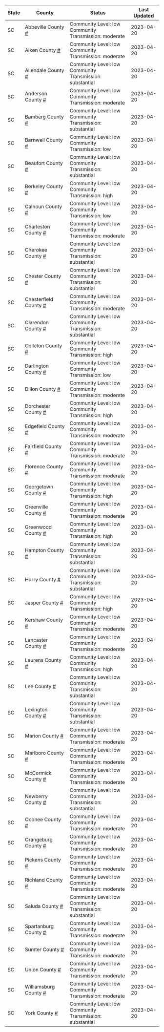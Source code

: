 State | County | Status | Last Updated
--- | --- | --- | --- 
SC | Abbeville County <a href="#abbeville_county">#</a> | <a name="abbeville_county"></a>Community Level: low<br/>Community Transmission: moderate | 2023-04-20
SC | Aiken County <a href="#aiken_county">#</a> | <a name="aiken_county"></a>Community Level: low<br/>Community Transmission: moderate | 2023-04-20
SC | Allendale County <a href="#allendale_county">#</a> | <a name="allendale_county"></a>Community Level: low<br/>Community Transmission: substantial | 2023-04-20
SC | Anderson County <a href="#anderson_county">#</a> | <a name="anderson_county"></a>Community Level: low<br/>Community Transmission: moderate | 2023-04-20
SC | Bamberg County <a href="#bamberg_county">#</a> | <a name="bamberg_county"></a>Community Level: low<br/>Community Transmission: substantial | 2023-04-20
SC | Barnwell County <a href="#barnwell_county">#</a> | <a name="barnwell_county"></a>Community Level: low<br/>Community Transmission: low | 2023-04-20
SC | Beaufort County <a href="#beaufort_county">#</a> | <a name="beaufort_county"></a>Community Level: low<br/>Community Transmission: substantial | 2023-04-20
SC | Berkeley County <a href="#berkeley_county">#</a> | <a name="berkeley_county"></a>Community Level: low<br/>Community Transmission: high | 2023-04-20
SC | Calhoun County <a href="#calhoun_county">#</a> | <a name="calhoun_county"></a>Community Level: low<br/>Community Transmission: low | 2023-04-20
SC | Charleston County <a href="#charleston_county">#</a> | <a name="charleston_county"></a>Community Level: low<br/>Community Transmission: moderate | 2023-04-20
SC | Cherokee County <a href="#cherokee_county">#</a> | <a name="cherokee_county"></a>Community Level: low<br/>Community Transmission: substantial | 2023-04-20
SC | Chester County <a href="#chester_county">#</a> | <a name="chester_county"></a>Community Level: low<br/>Community Transmission: substantial | 2023-04-20
SC | Chesterfield County <a href="#chesterfield_county">#</a> | <a name="chesterfield_county"></a>Community Level: low<br/>Community Transmission: moderate | 2023-04-20
SC | Clarendon County <a href="#clarendon_county">#</a> | <a name="clarendon_county"></a>Community Level: low<br/>Community Transmission: substantial | 2023-04-20
SC | Colleton County <a href="#colleton_county">#</a> | <a name="colleton_county"></a>Community Level: low<br/>Community Transmission: high | 2023-04-20
SC | Darlington County <a href="#darlington_county">#</a> | <a name="darlington_county"></a>Community Level: low<br/>Community Transmission: low | 2023-04-20
SC | Dillon County <a href="#dillon_county">#</a> | <a name="dillon_county"></a>Community Level: low<br/>Community Transmission: moderate | 2023-04-20
SC | Dorchester County <a href="#dorchester_county">#</a> | <a name="dorchester_county"></a>Community Level: low<br/>Community Transmission: high | 2023-04-20
SC | Edgefield County <a href="#edgefield_county">#</a> | <a name="edgefield_county"></a>Community Level: low<br/>Community Transmission: moderate | 2023-04-20
SC | Fairfield County <a href="#fairfield_county">#</a> | <a name="fairfield_county"></a>Community Level: low<br/>Community Transmission: moderate | 2023-04-20
SC | Florence County <a href="#florence_county">#</a> | <a name="florence_county"></a>Community Level: low<br/>Community Transmission: moderate | 2023-04-20
SC | Georgetown County <a href="#georgetown_county">#</a> | <a name="georgetown_county"></a>Community Level: low<br/>Community Transmission: high | 2023-04-20
SC | Greenville County <a href="#greenville_county">#</a> | <a name="greenville_county"></a>Community Level: low<br/>Community Transmission: moderate | 2023-04-20
SC | Greenwood County <a href="#greenwood_county">#</a> | <a name="greenwood_county"></a>Community Level: low<br/>Community Transmission: high | 2023-04-20
SC | Hampton County <a href="#hampton_county">#</a> | <a name="hampton_county"></a>Community Level: low<br/>Community Transmission: substantial | 2023-04-20
SC | Horry County <a href="#horry_county">#</a> | <a name="horry_county"></a>Community Level: low<br/>Community Transmission: substantial | 2023-04-20
SC | Jasper County <a href="#jasper_county">#</a> | <a name="jasper_county"></a>Community Level: low<br/>Community Transmission: high | 2023-04-20
SC | Kershaw County <a href="#kershaw_county">#</a> | <a name="kershaw_county"></a>Community Level: low<br/>Community Transmission: moderate | 2023-04-20
SC | Lancaster County <a href="#lancaster_county">#</a> | <a name="lancaster_county"></a>Community Level: low<br/>Community Transmission: moderate | 2023-04-20
SC | Laurens County <a href="#laurens_county">#</a> | <a name="laurens_county"></a>Community Level: low<br/>Community Transmission: high | 2023-04-20
SC | Lee County <a href="#lee_county">#</a> | <a name="lee_county"></a>Community Level: low<br/>Community Transmission: substantial | 2023-04-20
SC | Lexington County <a href="#lexington_county">#</a> | <a name="lexington_county"></a>Community Level: low<br/>Community Transmission: substantial | 2023-04-20
SC | Marion County <a href="#marion_county">#</a> | <a name="marion_county"></a>Community Level: low<br/>Community Transmission: moderate | 2023-04-20
SC | Marlboro County <a href="#marlboro_county">#</a> | <a name="marlboro_county"></a>Community Level: low<br/>Community Transmission: moderate | 2023-04-20
SC | McCormick County <a href="#mccormick_county">#</a> | <a name="mccormick_county"></a>Community Level: low<br/>Community Transmission: moderate | 2023-04-20
SC | Newberry County <a href="#newberry_county">#</a> | <a name="newberry_county"></a>Community Level: low<br/>Community Transmission: substantial | 2023-04-20
SC | Oconee County <a href="#oconee_county">#</a> | <a name="oconee_county"></a>Community Level: low<br/>Community Transmission: moderate | 2023-04-20
SC | Orangeburg County <a href="#orangeburg_county">#</a> | <a name="orangeburg_county"></a>Community Level: low<br/>Community Transmission: moderate | 2023-04-20
SC | Pickens County <a href="#pickens_county">#</a> | <a name="pickens_county"></a>Community Level: low<br/>Community Transmission: moderate | 2023-04-20
SC | Richland County <a href="#richland_county">#</a> | <a name="richland_county"></a>Community Level: low<br/>Community Transmission: moderate | 2023-04-20
SC | Saluda County <a href="#saluda_county">#</a> | <a name="saluda_county"></a>Community Level: low<br/>Community Transmission: substantial | 2023-04-20
SC | Spartanburg County <a href="#spartanburg_county">#</a> | <a name="spartanburg_county"></a>Community Level: low<br/>Community Transmission: moderate | 2023-04-20
SC | Sumter County <a href="#sumter_county">#</a> | <a name="sumter_county"></a>Community Level: low<br/>Community Transmission: moderate | 2023-04-20
SC | Union County <a href="#union_county">#</a> | <a name="union_county"></a>Community Level: low<br/>Community Transmission: moderate | 2023-04-20
SC | Williamsburg County <a href="#williamsburg_county">#</a> | <a name="williamsburg_county"></a>Community Level: low<br/>Community Transmission: moderate | 2023-04-20
SC | York County <a href="#york_county">#</a> | <a name="york_county"></a>Community Level: low<br/>Community Transmission: substantial | 2023-04-20
